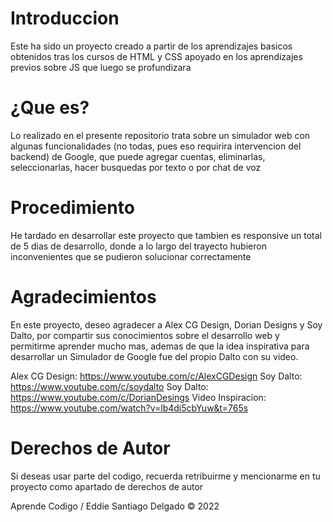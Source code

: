 # Introduccion

Este ha sido un proyecto creado a partir de los aprendizajes basicos obtenidos tras los cursos de HTML y CSS apoyado en los aprendizajes previos sobre JS que luego se profundizara

# ¿Que es?

Lo realizado en el presente repositorio trata sobre un simulador web con algunas funcionalidades (no todas, pues eso requirira intervencion del backend) de Google, que puede agregar cuentas, eliminarlas, seleccionarlas, hacer busquedas por texto o por chat de voz

# Procedimiento

He tardado en desarrollar este proyecto que tambien es responsive un total de 5 dias de desarrollo, donde a lo largo del trayecto hubieron inconvenientes que se pudieron solucionar correctamente

# Agradecimientos

En este proyecto, deseo agradecer a Alex CG Design, Dorian Designs y Soy Dalto, por compartir sus conocimientos sobre el desarrollo web y permitirme aprender mucho mas, ademas de que la idea inspirativa para desarrollar un Simulador de Google fue del propio Dalto con su video.

Alex CG Design: https://www.youtube.com/c/AlexCGDesign
Soy Dalto: https://www.youtube.com/c/soydalto
Soy Dalto: https://www.youtube.com/c/DorianDesings
Video Inspiracion: https://www.youtube.com/watch?v=lb4di5cbYuw&t=765s

# Derechos de Autor

Si deseas usar parte del codigo, recuerda retribuirme y mencionarme en tu proyecto como apartado de derechos de autor

Aprende Codigo / Eddie Santiago Delgado © 2022